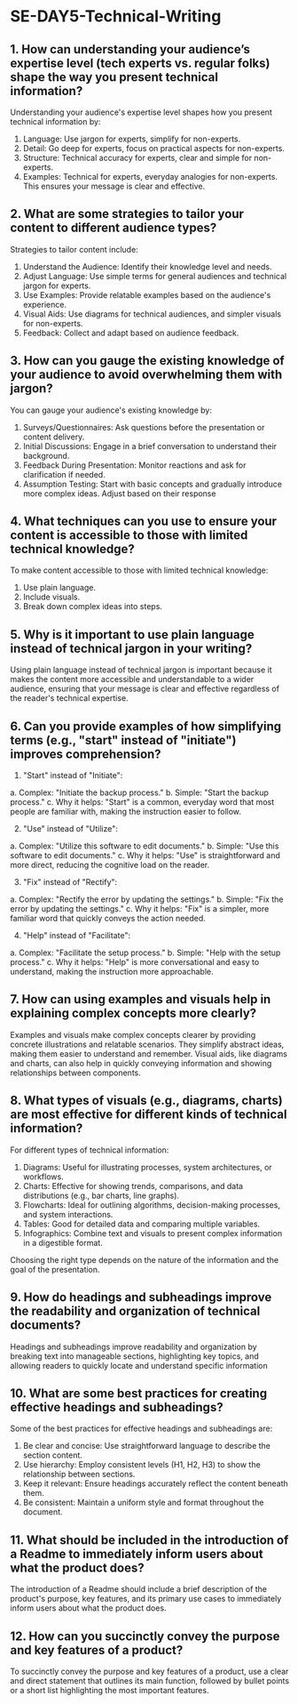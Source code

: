 # SE-DAY5-Technical-Writing
## 1. How can understanding your audience’s expertise level (tech experts vs. regular folks) shape the way you present technical information?

Understanding your audience's expertise level shapes how you present technical information by:

1. Language: Use jargon for experts, simplify for non-experts.
2. Detail: Go deep for experts, focus on practical aspects for non-experts.
3. Structure: Technical accuracy for experts, clear and simple for non-experts.
4. Examples: Technical for experts, everyday analogies for non-experts.
This ensures your message is clear and effective.


## 2. What are some strategies to tailor your content to different audience types?

Strategies to tailor content include:

1. Understand the Audience: Identify their knowledge level and needs.
2. Adjust Language: Use simple terms for general audiences and technical jargon for experts.
3. Use Examples: Provide relatable examples based on the audience's experience.
4. Visual Aids: Use diagrams for technical audiences, and simpler visuals for non-experts.
5. Feedback: Collect and adapt based on audience feedback.


## 3. How can you gauge the existing knowledge of your audience to avoid overwhelming them with jargon?

You can gauge your audience's existing knowledge by:

1. Surveys/Questionnaires: Ask questions before the presentation or content delivery.
2. Initial Discussions: Engage in a brief conversation to understand their background.
3. Feedback During Presentation: Monitor reactions and ask for clarification if needed.
4. Assumption Testing: Start with basic concepts and gradually introduce more complex ideas. Adjust based on their response


## 4. What techniques can you use to ensure your content is accessible to those with limited technical knowledge?

To make content accessible to those with limited technical knowledge:

1. Use plain language.
2. Include visuals.
3. Break down complex ideas into steps.


## 5. Why is it important to use plain language instead of technical jargon in your writing?

Using plain language instead of technical jargon is important because it makes the content more accessible and understandable to a wider audience, ensuring that your message is clear and effective regardless of the reader's technical expertise.


## 6. Can you provide examples of how simplifying terms (e.g., "start" instead of "initiate") improves comprehension?

1. "Start" instead of "Initiate":

a. Complex: "Initiate the backup process."
b. Simple: "Start the backup process."
c. Why it helps: "Start" is a common, everyday word that most people are familiar with, making the instruction easier to follow.

2. "Use" instead of "Utilize":

a. Complex: "Utilize this software to edit documents."
b. Simple: "Use this software to edit documents."
c. Why it helps: "Use" is straightforward and more direct, reducing the cognitive load on the reader.

3. "Fix" instead of "Rectify":

a. Complex: "Rectify the error by updating the settings."
b. Simple: "Fix the error by updating the settings."
c. Why it helps: "Fix" is a simpler, more familiar word that quickly conveys the action needed.

4. "Help" instead of "Facilitate":

a. Complex: "Facilitate the setup process."
b. Simple: "Help with the setup process."
c. Why it helps: "Help" is more conversational and easy to understand, making the instruction more approachable.


## 7. How can using examples and visuals help in explaining complex concepts more clearly?

Examples and visuals make complex concepts clearer by providing concrete illustrations and relatable scenarios. They simplify abstract ideas, making them easier to understand and remember. Visual aids, like diagrams and charts, can also help in quickly conveying information and showing relationships between components.


## 8. What types of visuals (e.g., diagrams, charts) are most effective for different kinds of technical information?



For different types of technical information:

1. Diagrams: Useful for illustrating processes, system architectures, or workflows.
2. Charts: Effective for showing trends, comparisons, and data distributions (e.g., bar charts, line graphs).
3. Flowcharts: Ideal for outlining algorithms, decision-making processes, and system interactions.
4. Tables: Good for detailed data and comparing multiple variables.
5. Infographics: Combine text and visuals to present complex information in a digestible format.

Choosing the right type depends on the nature of the information and the goal of the presentation.


## 9. How do headings and subheadings improve the readability and organization of technical documents?

Headings and subheadings improve readability and organization by breaking text into manageable sections, highlighting key topics, and allowing readers to quickly locate and understand specific information


## 10. What are some best practices for creating effective headings and subheadings?

Some of the best practices for effective headings and subheadings are:

1. Be clear and concise: Use straightforward language to describe the section content.
2. Use hierarchy: Employ consistent levels (H1, H2, H3) to show the relationship between sections.
3. Keep it relevant: Ensure headings accurately reflect the content beneath them.
4. Be consistent: Maintain a uniform style and format throughout the document.


## 11. What should be included in the introduction of a Readme to immediately inform users about what the product does?

The introduction of a Readme should include a brief description of the product's purpose, key features, and its primary use cases to immediately inform users about what the product does.


## 12. How can you succinctly convey the purpose and key features of a product?

To succinctly convey the purpose and key features of a product, use a clear and direct statement that outlines its main function, followed by bullet points or a short list highlighting the most important features.

